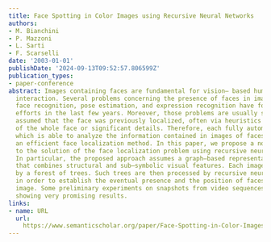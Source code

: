 ```yaml
---
title: Face Spotting in Color Images using Recursive Neural Networks
authors:
- M. Bianchini
- P. Mazzoni
- L. Sarti
- F. Scarselli
date: '2003-01-01'
publishDate: '2024-09-13T09:52:57.806599Z'
publication_types:
- paper-conference
abstract: Images containing faces are fundamental for vision– based human computer
  interaction. Several problems concerning the presence of faces in images, including
  face recognition, pose estimation, and expression recognition have focused the research
  efforts in the last few years. Moreover, those problems are usually solved having
  assumed that the face was previously localized, often via heuristics based on prototypes
  of the whole face or significant details. Therefore, each fully automated system,
  which is able to analyze the information contained in images of faces, requires
  an efficient face localization method. In this paper, we propose a novel approach
  to the solution of the face localization problem using recursive neural networks.
  In particular, the proposed approach assumes a graph–based representation of images
  that combines structural and sub–symbolic visual features. Each image is represented
  by a forest of trees. Such trees are then processed by recursive neural networks,
  in order to establish the eventual presence and the position of faces inside the
  image. Some preliminary experiments on snapshots from video sequences are reported,
  showing very promising results.
links:
- name: URL
  url: 
    https://www.semanticscholar.org/paper/Face-Spotting-in-Color-Images-using-Recursive-Bianchini-Mazzoni/12182b550685b5097a1539c8dfa18c8aa49bba36
---
```

